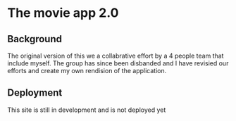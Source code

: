 # The movie app 2.0

## Background
The original version of this we a collabrative effort by a 4 people team that include myself.  The group has since been disbanded and I have revisied our efforts and create my own rendision of the application.

## Deployment
This site is still in development and is not deployed yet